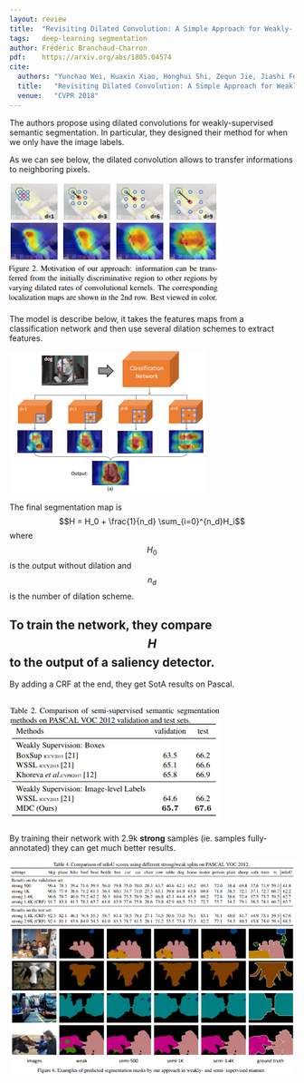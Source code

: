 ```yaml
---
layout: review
title:  "Revisiting Dilated Convolution: A Simple Approach for Weakly- and Semi- Supervised Semantic Segmentation"
tags:   deep-learning segmentation
author: Frédéric Branchaud-Charron
pdf:    https://arxiv.org/abs/1805.04574
cite:
  authors: "Yunchao Wei, Huaxin Xiao, Honghui Shi, Zequn Jie, Jiashi Feng, Thomas Huang"
  title:   "Revisiting Dilated Convolution: A Simple Approach for Weakly- and Semi- Supervised Semantic Segmentation"
  venue:   "CVPR 2018"
---
```



The authors propose using dilated convolutions for weakly-supervised semantic segmentation.
In particular, they designed their method for when we only have the image labels.

As we can see below, the dilated convolution allows to transfer informations to neighboring pixels.

![](/article/images/weak-sem-seg/fig2.png)

The model is describe below, it takes the features maps from a classification network and then use several dilation schemes to extract features.


![](/article/images/weak-sem-seg/fig1.png)


The final segmentation map is $$H = H_0 + \frac{1}{n_d} \sum_{i=0}^{n_d}H_i$$ where $$H_0$$ is the output without dilation and $$n_d$$ is the number of dilation scheme.

To train the network, they compare $$H$$ to the output of a saliency detector.
---
By adding a CRF at the end, they get SotA results on Pascal.

![](/article/images/weak-sem-seg/table2.png)
---

By training their network with 2.9k **strong** samples (ie. samples fully-annotated) they can get much better results.

![](/article/images/weak-sem-seg/table4.png)
